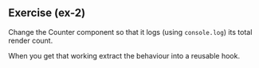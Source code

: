 ## Exercise (ex-2)

Change the Counter component so that it logs (using `console.log`) its total render count.

When you get that working extract the behaviour into a reusable hook.
